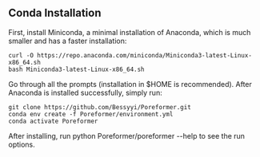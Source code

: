 ## Conda Installation 
First, install Miniconda, a minimal installation of Anaconda, which is much smaller and has a faster installation:
```
curl -O https://repo.anaconda.com/miniconda/Miniconda3-latest-Linux-x86_64.sh
bash Miniconda3-latest-Linux-x86_64.sh
```
Go through all the prompts (installation in $HOME is recommended). After Anaconda is installed successfully, simply run:
```
git clone https://github.com/Bessyyi/Poreformer.git
conda env create -f Poreformer/environment.yml
conda activate Poreformer
```
After installing, run python Poreformer/poreformer --help to see the run options.
